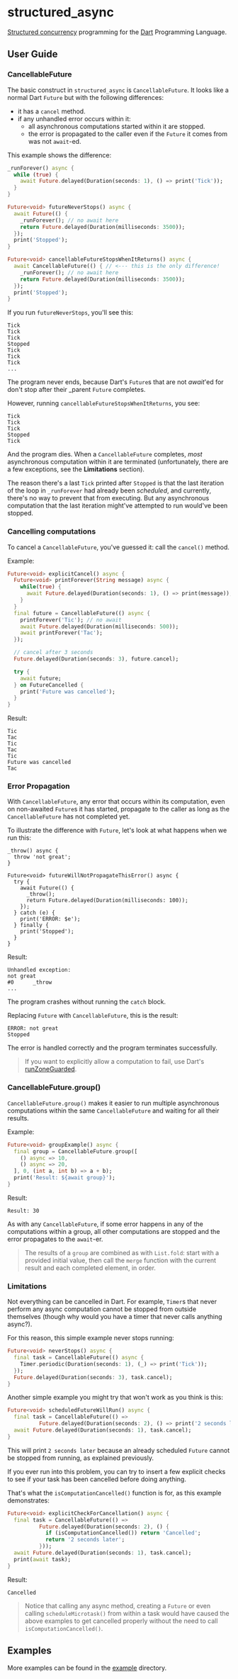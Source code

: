 # structured_async

[Structured concurrency](https://en.wikipedia.org/wiki/Structured_concurrency)
programming for the [Dart](https://dart.dev/) Programming Language.

## User Guide

### CancellableFuture

The basic construct in `structured_async` is `CancellableFuture`. It looks like a normal Dart `Future`
but with the following differences:

* it has a `cancel` method.
* if any unhandled error occurs within it:
  * all asynchronous computations started within it are stopped.
  * the error is propagated to the caller even if the `Future` it comes from was not `await`-ed. 

This example shows the difference:

```dart
_runForever() async {
  while (true) {
    await Future.delayed(Duration(seconds: 1), () => print('Tick'));
  }
}

Future<void> futureNeverStops() async {
  await Future(() {
    _runForever(); // no await here
    return Future.delayed(Duration(milliseconds: 3500));
  });
  print('Stopped');
}

Future<void> cancellableFutureStopsWhenItReturns() async {
  await CancellableFuture(() { // <--- this is the only difference!
    _runForever(); // no await here
    return Future.delayed(Duration(milliseconds: 3500));
  });
  print('Stopped');
}
```

If you run `futureNeverStops`, you'll see this:

```
Tick
Tick
Tick
Stopped
Tick
Tick
Tick
...
```

The program never ends, because Dart's `Future`s that are not _await_'ed for don't stop after their
_parent `Future` completes.

However, running `cancellableFutureStopsWhenItReturns`, you see:

```
Tick
Tick
Tick
Stopped
Tick
```

And the program dies. When a `CancellableFuture` completes, _most_ asynchronous computation within it
are terminated (unfortunately, there are a few exceptions, see the **Limitations** section).

The reason there's a last `Tick` printed after `Stopped` is that the last iteration of the loop in
`_runForever` had already been _scheduled_, and currently, there's no way to prevent that from executing.
But any asynchronous computation that the last iteration might've attempted to run would've been
stopped.

### Cancelling computations

To cancel a `CancellableFuture`, you've guessed it: call the `cancel()` method.

Example:

```dart
Future<void> explicitCancel() async {
  Future<void> printForever(String message) async {
    while(true) {
      await Future.delayed(Duration(seconds: 1), () => print(message));
    }
  }
  final future = CancellableFuture(() async {
    printForever('Tic'); // no await
    await Future.delayed(Duration(milliseconds: 500));
    await printForever('Tac');
  });

  // cancel after 3 seconds
  Future.delayed(Duration(seconds: 3), future.cancel);

  try {
    await future;
  } on FutureCancelled {
    print('Future was cancelled');
  }
}
```

Result:

```
Tic
Tac
Tic
Tac
Tic
Future was cancelled
Tac
```

### Error Propagation

With `CancellableFuture`, any error that occurs within its computation, even on non-awaited `Future`s it has
started, propagate to the caller as long as the `CancellableFuture` has not completed yet.

To illustrate the difference with `Future`, let's look at what happens when we run this:

```
_throw() async {
  throw 'not great';
}

Future<void> futureWillNotPropagateThisError() async {
  try {
    await Future(() {
      _throw();
      return Future.delayed(Duration(milliseconds: 100));
    });
  } catch (e) {
    print('ERROR: $e');
  } finally {
    print('Stopped');
  }
}
```

Result:

```
Unhandled exception:
not great
#0      _throw
...
```

The program crashes without running the `catch` block.

Replacing `Future` with `CancellableFuture`, this is the result:

```
ERROR: not great
Stopped
```

The error is handled correctly and the program terminates successfully.

> If you want to explicitly allow a computation to fail, use Dart's
> [runZoneGuarded](https://api.dart.dev/stable/dart-async/runZonedGuarded.html).

### CancellableFuture.group()

`CancellableFuture.group()` makes it easier to run multiple asynchronous computations within the same
`CancellableFuture` and waiting for all their results.

Example:

```dart
Future<void> groupExample() async {
  final group = CancellableFuture.group([
    () async => 10,
    () async => 20,
  ], 0, (int a, int b) => a + b);
  print('Result: ${await group}');
}
```

Result:

```
Result: 30
```

As with any `CancellableFuture`, if some error happens in any of the computations within a group,
all other computations are stopped and the error propagates to the `await`-er.

> The results of a `group` are combined as with `List.fold`: start with a provided initial value,
> then call the `merge` function with the current result and each completed element, in order.

### Limitations

Not everything can be cancelled in Dart. For example, `Timer`s that never perform any async computation cannot be
stopped from outside themselves
(though why would you have a timer that never calls anything async?).

For this reason, this simple example never stops running:

```dart
Future<void> neverStops() async {
  final task = CancellableFuture(() async {
    Timer.periodic(Duration(seconds: 1), (_) => print('Tick'));
  });
  Future.delayed(Duration(seconds: 3), task.cancel);
}
```

Another simple example you might try that won't work as you think is this:

```dart
Future<void> scheduledFutureWillRun() async {
  final task = CancellableFuture(() =>
          Future.delayed(Duration(seconds: 2), () => print('2 seconds later')));
  await Future.delayed(Duration(seconds: 1), task.cancel);
}
```

This will print `2 seconds later` because an already scheduled `Future` cannot be stopped from running,
as explained previously.

If you ever run into this problem, you can try to insert a few explicit checks to see if your task has been cancelled
before doing anything.

That's what the `isComputationCancelled()` function is for, as this example demonstrates:

```dart
Future<void> explicitCheckForCancellation() async {
  final task = CancellableFuture(() =>
          Future.delayed(Duration(seconds: 2), () {
            if (isComputationCancelled()) return 'Cancelled';
            return '2 seconds later';
          }));
  await Future.delayed(Duration(seconds: 1), task.cancel);
  print(await task);
}
```

Result:

```
Cancelled
```

> Notice that calling any async method, creating a `Future` or even calling `scheduleMicrotask()` from within a task
> would have caused the above examples to get cancelled properly without the need to call `isComputationCancelled()`.

## Examples

More examples can be found in the [example](example) directory.

